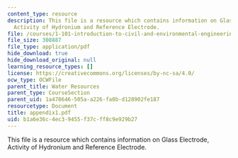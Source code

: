 ```yaml
---
content_type: resource
description: This file is a resource which contains information on Glass Electrode,
  Activity of Hydronium and Reference Electrode.
file: /courses/1-101-introduction-to-civil-and-environmental-engineering-design-i-fall-2006/b1a6e36c4ec39455f37cff8c9e929b27_appendix1.pdf
file_size: 308887
file_type: application/pdf
hide_download: true
hide_download_original: null
learning_resource_types: []
license: https://creativecommons.org/licenses/by-nc-sa/4.0/
ocw_type: OCWFile
parent_title: Water Resources
parent_type: CourseSection
parent_uid: 1a478646-505a-a226-fa0b-d128902fe187
resourcetype: Document
title: appendix1.pdf
uid: b1a6e36c-4ec3-9455-f37c-ff8c9e929b27
---
```

This file is a resource which contains information on Glass Electrode, Activity of Hydronium and Reference Electrode.
